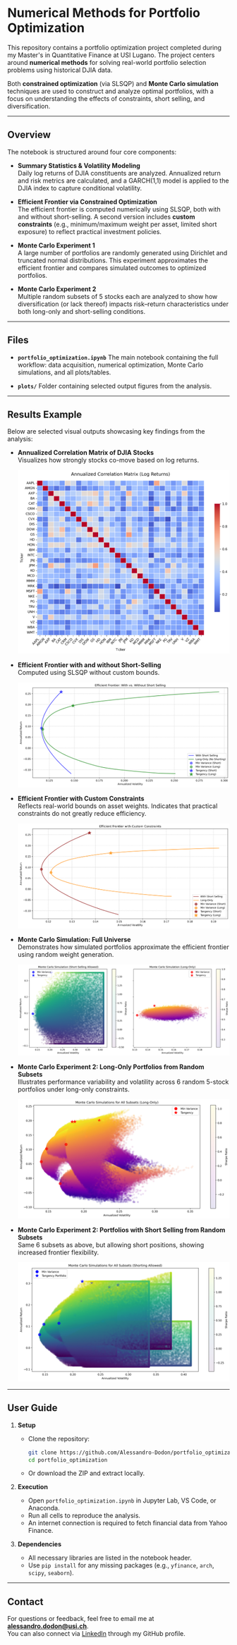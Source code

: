 # Numerical Methods for Portfolio Optimization

This repository contains a portfolio optimization project completed during my Master's in Quantitative Finance at USI Lugano. The project centers around **numerical methods** for solving real-world portfolio selection problems using historical DJIA data.

Both **constrained optimization** (via SLSQP) and **Monte Carlo simulation** techniques are used to construct and analyze optimal portfolios, with a focus on understanding the effects of constraints, short selling, and diversification.

---

## Overview

The notebook is structured around four core components:

- **Summary Statistics & Volatility Modeling**  
  Daily log returns of DJIA constituents are analyzed. Annualized return and risk metrics are calculated, and a GARCH(1,1) model is applied to the DJIA index to capture conditional volatility.

- **Efficient Frontier via Constrained Optimization**  
  The efficient frontier is computed numerically using SLSQP, both with and without short-selling. A second version includes **custom constraints** (e.g., minimum/maximum weight per asset, limited short exposure) to reflect practical investment policies.

- **Monte Carlo Experiment 1**  
  A large number of portfolios are randomly generated using Dirichlet and truncated normal distributions. This experiment approximates the efficient frontier and compares simulated outcomes to optimized portfolios.

- **Monte Carlo Experiment 2**  
  Multiple random subsets of 5 stocks each are analyzed to show how diversification (or lack thereof) impacts risk–return characteristics under both long-only and short-selling conditions.

---

## Files

- **`portfolio_optimization.ipynb`** The main notebook containing the full workflow: data acquisition, numerical optimization, Monte Carlo simulations, and all plots/tables.

- **`plots/`** Folder containing selected output figures from the analysis.

---

## Results Example

Below are selected visual outputs showcasing key findings from the analysis:

- **Annualized Correlation Matrix of DJIA Stocks**  
  Visualizes how strongly stocks co-move based on log returns.

  ![Correlation Matrix](plots/corr_matrix.png)

- **Efficient Frontier with and without Short-Selling**  
  Computed using SLSQP without custom bounds.

  ![Efficient Frontier](plots/efficient_frontier.png)

- **Efficient Frontier with Custom Constraints**  
  Reflects real-world bounds on asset weights. Indicates that practical constraints do not greatly reduce efficiency.

  ![Custom Efficient Frontier](plots/custom_efficient_frontier.png)

- **Monte Carlo Simulation: Full Universe**  
  Demonstrates how simulated portfolios approximate the efficient frontier using random weight generation.

  ![Monte Carlo](plots/monte_carlo.png)

- **Monte Carlo Experiment 2: Long-Only Portfolios from Random Subsets**  
  Illustrates performance variability and volatility across 6 random 5-stock portfolios under long-only constraints.

  ![Monte Carlo Subsets Long](plots/monte_carlo_subsets_long.png)

- **Monte Carlo Experiment 2: Portfolios with Short Selling from Random Subsets**  
  Same 6 subsets as above, but allowing short positions, showing increased frontier flexibility.

  ![Monte Carlo Subsets Short](plots/monte_carlo_subsets_short.png)

---

## User Guide

1. **Setup**  
   - Clone the repository:
     ```bash
     git clone https://github.com/Alessandro-Dodon/portfolio_optimization.git
     cd portfolio_optimization
     ```
   - Or download the ZIP and extract locally.

2. **Execution**  
   - Open `portfolio_optimization.ipynb` in Jupyter Lab, VS Code, or Anaconda.  
   - Run all cells to reproduce the analysis.  
   - An internet connection is required to fetch financial data from Yahoo Finance.

3. **Dependencies**  
   - All necessary libraries are listed in the notebook header.  
   - Use `pip install` for any missing packages (e.g., `yfinance`, `arch`, `scipy`, `seaborn`).

---

## Contact

For questions or feedback, feel free to email me at **alessandro.dodon@usi.ch**.  
You can also connect via [LinkedIn](https://github.com/Alessandro-Dodon) through my GitHub profile.
